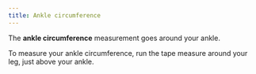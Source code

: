 ```yaml
---
title: Ankle circumference
---
```

The **ankle circumference** measurement goes around your ankle.

To measure your ankle circumference, run the tape measure around your leg, just above your ankle.
